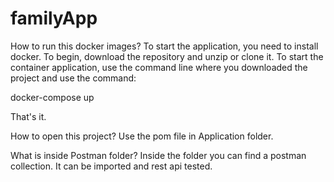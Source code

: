 # familyApp

How to run this docker images?
To start the application, you need to install docker. To begin, download the repository and unzip or clone it. To start the container application, use the command line where you downloaded the project and use the command:

docker-compose up

That's it.

How to open this project?
Use the pom file in Application folder.

What is inside Postman folder?
Inside the folder you can find a postman collection. It can be imported and rest api tested.


